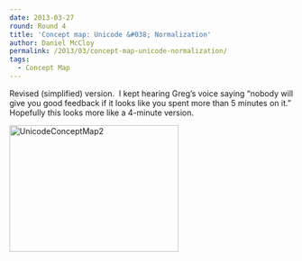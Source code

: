 ```yaml
---
date: 2013-03-27
round: Round 4
title: 'Concept map: Unicode &#038; Normalization'
author: Daniel McCloy
permalink: /2013/03/concept-map-unicode-normalization/
tags:
  - Concept Map
---
```

Revised (simplified) version.  I kept hearing Greg&#8217;s voice saying &#8220;nobody will give you good feedback if it looks like you spent more than 5 minutes on it.&#8221;  Hopefully this looks more like a 4-minute version.

[<img class="alignnone size-medium wp-image-1951" alt="UnicodeConceptMap2" src="http://files.software-carpentry.org/training-course/2013/03/UnicodeConceptMap2-300x225.png" width="300" height="225" />][1]

 [1]: http://files.software-carpentry.org/training-course/2013/03/UnicodeConceptMap2.png
